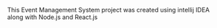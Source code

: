 This Event Management System project was created using intellij IDEA along with Node.js and React.js
